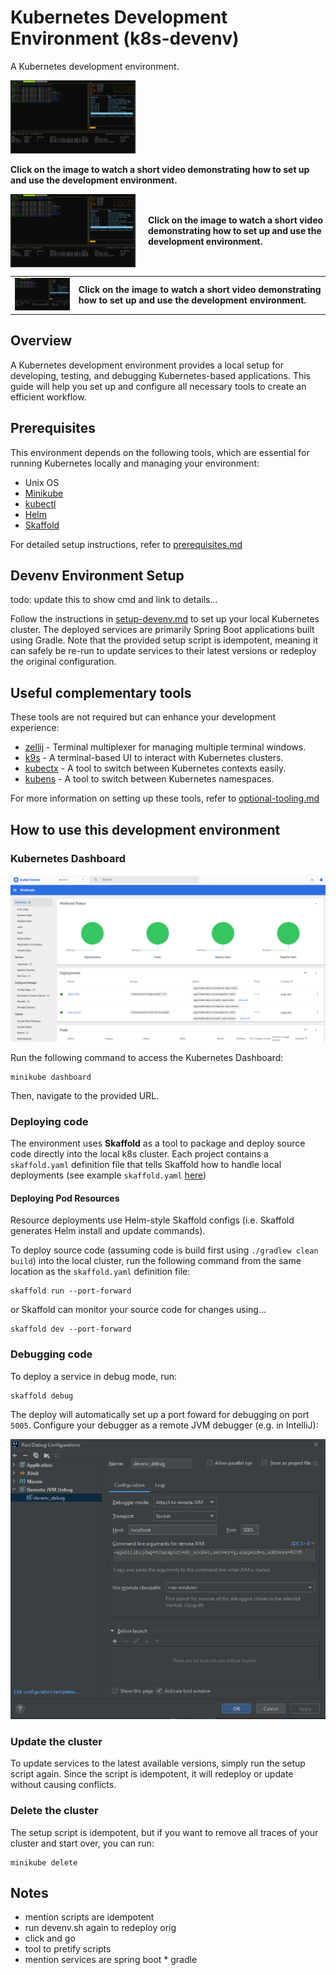# Kubernetes Development Environment (k8s-devenv)

A Kubernetes development environment.

<a href="https://example.com">
    <img src="images/devenv.png" alt="Project Thumbnail" width="200"/>
</a>

**Click on the image to watch a short video demonstrating how to set up and use the development environment.**

<div style="display: flex; align-items: center;">
  <img src="images/devenv.png" alt="Project Thumbnail" width="200" style="margin-right: 20px;"/>
  <p><strong>Click on the image to watch a short video demonstrating how to set up and use the development environment.</strong></p>
</div>

<table>
  <tr>
    <td>
      <img src="images/devenv.png" alt="Project Thumbnail" width="200"/>
    </td>
    <td>
      <strong>Click on the image to watch a short video demonstrating how to set up and use the development environment.</strong>
    </td>
  </tr>
</table>



## Overview

A Kubernetes development environment provides a local setup for developing, testing, and debugging Kubernetes-based applications. This guide will help you set up and configure all necessary tools to create an efficient workflow.

## Prerequisites

This environment depends on the following tools, which are essential for running Kubernetes locally and managing your environment:

- Unix OS
- [Minikube](https://minikube.sigs.k8s.io/)
- [kubectl](https://kubernetes.io/docs/tasks/tools/#kubectl)
- [Helm](https://helm.sh/)
- [Skaffold](https://skaffold.dev/)

For detailed setup instructions, refer to [prerequisites.md](docs/prerequisites.md)


## Devenv Environment Setup

todo: update this to show cmd and link to details...

Follow the instructions in [setup-devenv.md](docs/setup-devenv.md) to set up your local Kubernetes cluster. The deployed services are primarily Spring Boot applications built using Gradle. Note that the provided setup script is idempotent, meaning it can safely be re-run to update services to their latest versions or redeploy the original configuration.

## Useful complementary tools

These tools are not required but can enhance your development experience:

- [zellij](https://zellij.dev/) - Terminal multiplexer for managing multiple terminal windows.
- [k9s](https://k9scli.io/) - A terminal-based UI to interact with Kubernetes clusters.
- [kubectx](https://github.com/ahmetb/kubectx) - A tool to switch between Kubernetes contexts easily.
- [kubens](https://github.com/ahmetb/kubectx) - A tool to switch between Kubernetes namespaces.

For more information on setting up these tools, refer to [optional-tooling.md](docs/optional-tooling.md)

## How to use this development environment

### Kubernetes Dashboard

![Dev Env](images/k8s-dashboard.png)

Run the following command to access the Kubernetes Dashboard:

```shell
minikube dashboard
```

Then, navigate to the provided URL.

### Deploying code

The environment uses **Skaffold** as a tool to package and deploy source code directly into the local k8s cluster. Each project contains a `skaffold.yaml` definition file that tells Skaffold how to handle local deployments (see example `skaffold.yaml` [here](https://github.com/mm-camelcase/user-service/blob/main/skaffold.yaml))

#### Deploying Pod Resources

Resource deployments use Helm-style Skaffold configs (i.e. Skaffold generates Helm install and update commands).

To deploy source code (assuming code is build first using `./gradlew clean build`) into the local cluster, run the following command from the same location as the `skaffold.yaml` definition file:

```shell
skaffold run --port-forward
```

or Skaffold can monitor your source code for changes using...

```shell
skaffold dev --port-forward
```


### Debugging code

To deploy a service in debug mode, run:

```shell
skaffold debug
```

The deploy will automatically set up a port foward for debugging on port `5005`. Configure your debugger as a remote JVM debugger (e.g. in IntelliJ):

![debugger](images/debugger.jpg)

### Update the cluster

To update services to the latest available versions, simply run the setup script again. Since the script is idempotent, it will redeploy or update without causing conflicts.

### Delete the cluster

The setup script is idempotent, but if you want to remove all traces of your cluster and start over, you can run:

```shell
minikube delete
```

## Notes

- mention scripts are idempotent
- run devenv.sh again to redeploy orig
- click and go
- tool to pretify scripts
- mention services are spring boot * gradle

